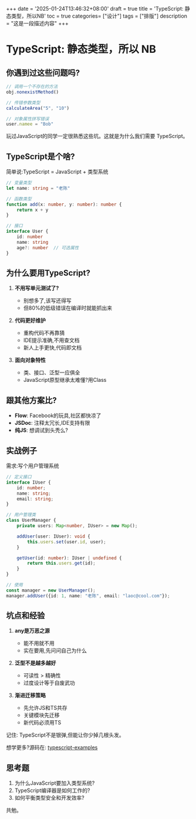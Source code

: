 +++
date = '2025-01-24T13:46:32+08:00'
draft = true
title = 'TypeScript: 静态类型，所以NB'
toc = true
categories= ["设计"]
tags = ["排版"]
description = "这是一段描述内容"
+++
# TypeScript: 静态类型，所以 NB

## 你遇到过这些问题吗?

```javascript
// 调用一个不存在的方法
obj.nonexistMethod()

// 传错参数类型
calculateArea("5", "10")

// 对象属性拼写错误
user.namee = "Bob"
```

玩过JavaScript的同学一定很熟悉这些坑。这就是为什么我们需要 TypeScript。

## TypeScript是个啥?

简单说:TypeScript = JavaScript + 类型系统

```typescript
// 变量类型
let name: string = "老陈"

// 函数类型
function add(x: number, y: number): number {
    return x + y
}

// 接口
interface User {
    id: number
    name: string
    age?: number  // 可选属性
}
```

## 为什么要用TypeScript?

1. **不用写单元测试了?**
   - 别想多了,该写还得写
   - 但80%的低级错误在编译时就能抓出来

2. **代码更好维护**
   - 重构代码不再靠猜
   - IDE提示准确,不用查文档
   - 新人上手更快,代码即文档

3. **面向对象特性**
   - 类、接口、泛型一应俱全
   - JavaScript原型继承太难懂?用Class

## 跟其他方案比?

- **Flow**: Facebook的玩具,社区都快凉了
- **JSDoc**: 注释太冗长,IDE支持有限
- **纯JS**: 想调试到头秃么?

## 实战例子

需求:写个用户管理系统

```typescript
// 定义接口
interface IUser {
    id: number;
    name: string;
    email: string;
}

// 用户管理类
class UserManager {
    private users: Map<number, IUser> = new Map();

    addUser(user: IUser): void {
        this.users.set(user.id, user);
    }

    getUser(id: number): IUser | undefined {
        return this.users.get(id);
    }
}

// 使用
const manager = new UserManager();
manager.addUser({id: 1, name: "老陈", email: "laoc@cool.com"});
```

## 坑点和经验

1. **any是万恶之源**
   - 能不用就不用
   - 实在要用,先问问自己为什么

2. **泛型不是越多越好**
   - 可读性 > 精确性
   - 过度设计等于自废武功

3. **渐进迁移策略**
   - 先允许JS和TS共存
   - 关键模块先迁移
   - 新代码必须用TS

记住: TypeScript不是银弹,但能让你少掉几根头发。

想学更多?源码在: [typescript-examples](https://github.com/microsoft/TypeScript)

## 思考题

1. 为什么JavaScript要加入类型系统?
2. TypeScript编译器是如何工作的?
3. 如何平衡类型安全和开发效率?

共勉。
